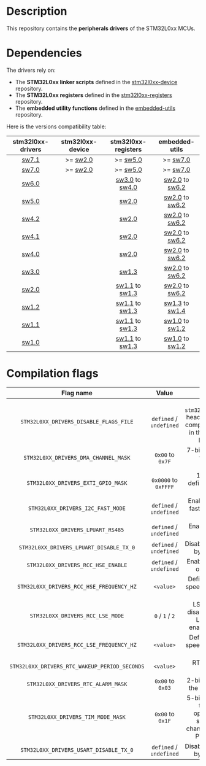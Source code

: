 # Description

This repository contains the **peripherals drivers** of the STM32L0xx MCUs.

# Dependencies

The drivers rely on:

* The **STM32L0xx linker scripts** defined in the [stm32l0xx-device](https://github.com/Ludovic-Lesur/stm32l0xx-device) repository.
* The **STM32L0xx registers** defined in the [stm32l0xx-registers](https://github.com/Ludovic-Lesur/stm32l0xx-registers) repository.
* The **embedded utility functions** defined in the [embedded-utils](https://github.com/Ludovic-Lesur/embedded-utils) repository.

Here is the versions compatibility table:

| **stm32l0xx-drivers** | **stm32l0xx-device** | **stm32l0xx-registers** | **embedded-utils** |
|:---:|:---:|:---:|:---:|
| [sw7.1](https://github.com/Ludovic-Lesur/stm32l0xx-drivers/releases/tag/sw7.1) | >= [sw2.0](https://github.com/Ludovic-Lesur/stm32l0xx-device/releases/tag/sw2.0) | >= [sw5.0](https://github.com/Ludovic-Lesur/stm32l0xx-registers/releases/tag/sw5.0) | >= [sw7.0](https://github.com/Ludovic-Lesur/embedded-utils/releases/tag/sw7.0) |
| [sw7.0](https://github.com/Ludovic-Lesur/stm32l0xx-drivers/releases/tag/sw7.0) | >= [sw2.0](https://github.com/Ludovic-Lesur/stm32l0xx-device/releases/tag/sw2.0) | >= [sw5.0](https://github.com/Ludovic-Lesur/stm32l0xx-registers/releases/tag/sw5.0) | >= [sw7.0](https://github.com/Ludovic-Lesur/embedded-utils/releases/tag/sw7.0) |
| [sw6.0](https://github.com/Ludovic-Lesur/stm32l0xx-drivers/releases/tag/sw6.0) | | [sw3.0](https://github.com/Ludovic-Lesur/stm32l0xx-registers/releases/tag/sw3.0) to [sw4.0](https://github.com/Ludovic-Lesur/stm32l0xx-registers/releases/tag/sw4.0) | [sw2.0](https://github.com/Ludovic-Lesur/embedded-utils/releases/tag/sw2.0) to [sw6.2](https://github.com/Ludovic-Lesur/embedded-utils/releases/tag/sw6.2) |
| [sw5.0](https://github.com/Ludovic-Lesur/stm32l0xx-drivers/releases/tag/sw5.0) | | [sw2.0](https://github.com/Ludovic-Lesur/stm32l0xx-registers/releases/tag/sw2.0) | [sw2.0](https://github.com/Ludovic-Lesur/embedded-utils/releases/tag/sw2.0) to [sw6.2](https://github.com/Ludovic-Lesur/embedded-utils/releases/tag/sw6.2) |
| [sw4.2](https://github.com/Ludovic-Lesur/stm32l0xx-drivers/releases/tag/sw4.2) | | [sw2.0](https://github.com/Ludovic-Lesur/stm32l0xx-registers/releases/tag/sw2.0) | [sw2.0](https://github.com/Ludovic-Lesur/embedded-utils/releases/tag/sw2.0) to [sw6.2](https://github.com/Ludovic-Lesur/embedded-utils/releases/tag/sw6.2) |
| [sw4.1](https://github.com/Ludovic-Lesur/stm32l0xx-drivers/releases/tag/sw4.1) | | [sw2.0](https://github.com/Ludovic-Lesur/stm32l0xx-registers/releases/tag/sw2.0) | [sw2.0](https://github.com/Ludovic-Lesur/embedded-utils/releases/tag/sw2.0) to [sw6.2](https://github.com/Ludovic-Lesur/embedded-utils/releases/tag/sw6.2) |
| [sw4.0](https://github.com/Ludovic-Lesur/stm32l0xx-drivers/releases/tag/sw4.0) | | [sw2.0](https://github.com/Ludovic-Lesur/stm32l0xx-registers/releases/tag/sw2.0) | [sw2.0](https://github.com/Ludovic-Lesur/embedded-utils/releases/tag/sw2.0) to [sw6.2](https://github.com/Ludovic-Lesur/embedded-utils/releases/tag/sw6.2) |
| [sw3.0](https://github.com/Ludovic-Lesur/stm32l0xx-drivers/releases/tag/sw3.0) | | [sw1.3](https://github.com/Ludovic-Lesur/stm32l0xx-registers/releases/tag/sw1.3) | [sw2.0](https://github.com/Ludovic-Lesur/embedded-utils/releases/tag/sw2.0) to [sw6.2](https://github.com/Ludovic-Lesur/embedded-utils/releases/tag/sw6.2) |
| [sw2.0](https://github.com/Ludovic-Lesur/stm32l0xx-drivers/releases/tag/sw2.0) | | [sw1.1](https://github.com/Ludovic-Lesur/stm32l0xx-registers/releases/tag/sw1.1) to [sw1.3](https://github.com/Ludovic-Lesur/stm32l0xx-registers/releases/tag/sw1.3) | [sw2.0](https://github.com/Ludovic-Lesur/embedded-utils/releases/tag/sw2.0) to [sw6.2](https://github.com/Ludovic-Lesur/embedded-utils/releases/tag/sw6.2) |
| [sw1.2](https://github.com/Ludovic-Lesur/stm32l0xx-drivers/releases/tag/sw1.2) | | [sw1.1](https://github.com/Ludovic-Lesur/stm32l0xx-registers/releases/tag/sw1.1) to [sw1.3](https://github.com/Ludovic-Lesur/stm32l0xx-registers/releases/tag/sw1.3) | [sw1.3](https://github.com/Ludovic-Lesur/embedded-utils/releases/tag/sw1.3) to [sw1.4](https://github.com/Ludovic-Lesur/embedded-utils/releases/tag/sw1.4) |
| [sw1.1](https://github.com/Ludovic-Lesur/stm32l0xx-drivers/releases/tag/sw1.1) | | [sw1.1](https://github.com/Ludovic-Lesur/stm32l0xx-registers/releases/tag/sw1.1) to [sw1.3](https://github.com/Ludovic-Lesur/stm32l0xx-registers/releases/tag/sw1.3) | [sw1.0](https://github.com/Ludovic-Lesur/embedded-utils/releases/tag/sw1.0) to [sw1.2](https://github.com/Ludovic-Lesur/embedded-utils/releases/tag/sw1.2) |
| [sw1.0](https://github.com/Ludovic-Lesur/stm32l0xx-drivers/releases/tag/sw1.0) | | [sw1.1](https://github.com/Ludovic-Lesur/stm32l0xx-registers/releases/tag/sw1.1) to [sw1.3](https://github.com/Ludovic-Lesur/stm32l0xx-registers/releases/tag/sw1.3) | [sw1.0](https://github.com/Ludovic-Lesur/embedded-utils/releases/tag/sw1.0) to [sw1.2](https://github.com/Ludovic-Lesur/embedded-utils/releases/tag/sw1.2)

# Compilation flags

| **Flag name** | **Value** | **Description** |
|:---:|:---:|:---:|
| `STM32L0XX_DRIVERS_DISABLE_FLAGS_FILE` | `defined` / `undefined` | Disable the `stm32l0xx_drivers_flags.h` header file inclusion when compilation flags are given in the project settings or by command line. |
| `STM32L0XX_DRIVERS_DMA_CHANNEL_MASK` | `0x00` to `0x7F` | 7-bits field which defines the enabled DMA channels. |
| `STM32L0XX_DRIVERS_EXTI_GPIO_MASK` | `0x0000` to `0xFFFF` | 16-bits field which defines the enabled EXTI GPIO lines. |
| `STM32L0XX_DRIVERS_I2C_FAST_MODE` | `defined` / `undefined` | Enable or disable the I2C fast mode (400kHz SCL frequency). |
| `STM32L0XX_DRIVERS_LPUART_RS485` | `defined` / `undefined` | Enable or disable RS485 operation. |
| `STM32L0XX_DRIVERS_LPUART_DISABLE_TX_0` | `defined` / `undefined` | Disable the transmission of byte 0x00 if defined. |
| `STM32L0XX_DRIVERS_RCC_HSE_ENABLE` | `defined` / `undefined` | Enable or disable external oscillator functions. |
| `STM32L0XX_DRIVERS_RCC_HSE_FREQUENCY_HZ` | `<value>` | Defines the external high speed crystal frequency in Hz (if used). |
| `STM32L0XX_DRIVERS_RCC_LSE_MODE` | `0` / `1` / `2` | LSE crystal mode: `0` = disabled `1` = enabled with LSI/HSI fallback `2` = enabled and mandatory. |
| `STM32L0XX_DRIVERS_RCC_LSE_FREQUENCY_HZ` | `<value>` | Defines the external low speed crystal frequency in Hz (if used). |
| `STM32L0XX_DRIVERS_RTC_WAKEUP_PERIOD_SECONDS` | `<value>` | RTC wakeup period in seconds. |
| `STM32L0XX_DRIVERS_RTC_ALARM_MASK` | `0x00` to `0x03`| 2-bits field which defines the enabled RTC alarms. |
| `STM32L0XX_DRIVERS_TIM_MODE_MASK` | `0x00` to `0x1F`| 5-bits field which defines the enabled timer operation modes: `0` = standard `1` = multi-channel `2` = calibration `3` = PWM `4` = one pulse. |
| `STM32L0XX_DRIVERS_USART_DISABLE_TX_0` | `defined` / `undefined` | Disable the transmission of byte 0x00 if defined. |


